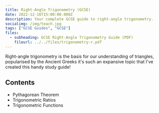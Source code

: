 ```yaml
---
title: Right-Angle Trigonometry (GCSE)
date: 2022-12-16T15:00:00.000Z
description: Your complete GCSE guide to right-angle trigonometry.
socialimg: /img/teach.jpg
tags: ["GCSE Guides", "GCSE"]
files:
  - subheading: GCSE Right-Angle Trigonometry Guide (PDF)
    fileurl: ../../files/trigonometry-r.pdf
---
```


Right-angle trigonometry is the basis for our understanding of triangles, popularised by the Ancient Greeks it's such an expansive topic that I've created this handy study guide!

## Contents

- Pythagorean Theorem
- Trigonometric Ratios
- Trigonometric Functions
